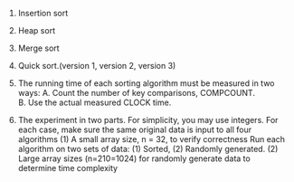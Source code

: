 1. Insertion sort 
2. Heap sort 
3. Merge sort 
4. Quick sort.(version 1, version 2, version 3) 

5. The running time of each sorting algorithm must be measured in two ways: 
  A. Count the number of key comparisons, COMPCOUNT.  
  B. Use the actual measured CLOCK time. 
6. The experiment in two parts. 
  For simplicity, you may use integers. For each case, make sure the same original data is input to all four algorithms 
  (1) A small array size, n = 32, to verify correctness Run each algorithm on two sets of data: (1) Sorted, (2) Randomly generated. 
  (2) Large array sizes (n=210=1024) for randomly generate data to determine time complexity
